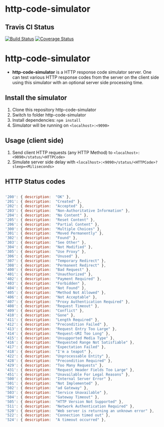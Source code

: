 # http-code-simulator

## Travis CI Status
[![Build Status](https://travis-ci.com/HydroCarbons/http-code-simulator.svg?branch=master)](https://travis-ci.com/HydroCarbons/http-code-simulator)
[![Coverage Status](https://coveralls.io/repos/github/HydroCarbons/http-code-simulator/badge.svg?branch=master)](https://coveralls.io/github/HydroCarbons/http-code-simulator?branch=master)

# http-code-simulator
- **http-code-simulator** is a HTTP response code simulator server. One can test various HTTP response codes from the server on the client side using this simulator with an optional server side processing time.

## Install the simulator
1. Clone this repository http-code-simulator
1. Switch to folder http-code-simulator
1. Install dependencies: ` npm install `
1. Simulator will be running on ` <localhost>:<9090> `

## Usage (client side)
1. Send client HTTP requests (any HTTP Method) to ` <localhost>:<9090>/status/<HTTPCode> `
1. Simulate server side delay with ` <localhost>:<9090>/status/<HTTPCode>?sleep=<Miliseconds> `

## HTTP Status codes

```javascript

'200': { description:  "OK" },
'201': { description:  "Created" },
'202': { description:  "Accepted" },
'203': { description:  "Non-Authoritative Information" },
'204': { description:  "No Content" },
'205': { description:  "Reset Content" },
'206': { description:  "Partial Content" },
'300': { description:  "Multiple Choices" },
'301': { description:  "Moved Permanently" },
'302': { description:  "Found" },
'303': { description:  "See Other" },
'304': { description:  "Not Modified" },
'305': { description:  "Use Proxy" },
'306': { description:  "Unused" },
'307': { description:  "Temporary Redirect" },
'308': { description:  "Permanent Redirect" },
'400': { description:  "Bad Request" },
'401': { description:  "Unauthorized" },
'402': { description:  "Payment Required" },
'403': { description:  "Forbidden" },
'404': { description:  "Not Found" },
'405': { description:  "Method Not Allowed" },
'406': { description:  "Not Acceptable" },
'407': { description:  "Proxy Authentication Required" },
'408': { description:  "Request Timeout" },
'409': { description:  "Conflict" },
'410': { description:  "Gone" },
'411': { description:  "Length Required" },
'412': { description:  "Precondition Failed" },
'413': { description:  "Request Entry Too Large" },
'414': { description:  "Request-URI Too Long" },
'415': { description:  "Unsupported Media Type" },
'416': { description:  "Requested Range Not Satisfiable" },
'417': { description:  "Expectation Failed" },
'418': { description:  "I'm a teapot" },
'422': { description:  "Unprocessable Entity" },
'428': { description:  "Precondition Required" },
'429': { description:  "Too Many Requests" },
'431': { description:  "Request Header Fields Too Large" },
'451': { description:  "Unavailable For Legal Reasons" },
'500': { description:  "Internal Server Error" },
'501': { description:  "Not Implemented" },
'502': { description:  "ad Gateway" },
'503': { description:  "Service Unavailable" },
'504': { description:  "Gateway Timeout" },
'505': { description:  "HTTP Version Not Supported" },
'511': { description:  "Network Authentication Required" },
'520': { description:  "Web server is returning an unknown error" },
'522': { description:  "Connection timed out" },
'524': { description:  "A timeout occurred" },

```

